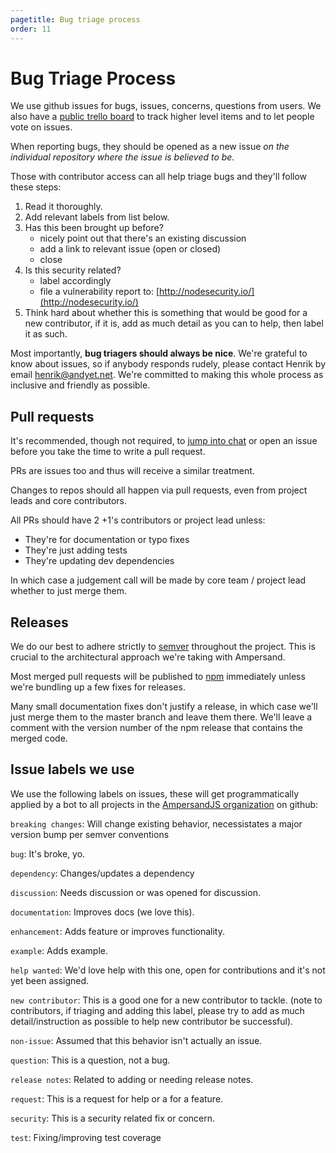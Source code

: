 ```yaml
---
pagetitle: Bug triage process
order: 11
---
```


# Bug Triage Process

We use github issues for bugs, issues, concerns, questions from users. We also have a [public trello board](https://trello.com/b/UxylNzHr/ampersand-js-roadmap) to track higher level items and to let people vote on issues.

When reporting bugs, they should be opened as a new issue *on the individual repository where the issue is believed to be.*

Those with contributor access can all help triage bugs and they'll follow these steps:

1. Read it thoroughly.
1. Add relevant labels from list below.
1. Has this been brought up before? 
    - nicely point out that there's an existing discussion
    - add a link to relevant issue (open or closed)
    - close
1. Is this security related?
    - label accordingly
    - file a vulnerability report to: [http://nodesecurity.io/](http://nodesecurity.io/)
1. Think hard about whether this is something that would be good for a new contributor, if it is, add as much detail as you can to help, then label it as such.

Most importantly, **bug triagers should always be nice**. We're grateful to know about issues, so if anybody responds rudely, please contact Henrik by email [henrik@andyet.net](mailto:henrik@andyet.com). We're committed to making this whole process as inclusive and friendly as possible.


## Pull requests

It's recommended, though not required, to [jump into chat](https://gitter.im/AmpersandJS/AmpersandJS) or open an issue before you take the time to write a pull request.

PRs are issues too and thus will receive a similar treatment.

Changes to repos should all happen via pull requests, even from project leads and core contributors.

All PRs should have 2 +1's contributors or project lead unless:

- They're for documentation or typo fixes
- They're just adding tests
- They're updating dev dependencies

In which case a judgement call will be made by core team / project lead whether to just merge them.

## Releases

We do our best to adhere strictly to [semver](http://semver.org/) throughout the project. This is crucial to the architectural approach we're taking with Ampersand.

Most merged pull requests will be published to [npm](http://www.npmjs.org/) immediately unless we're bundling up a few fixes for releases.

Many small documentation fixes don't justify a release, in which case we'll just merge them to the master branch and leave them there. We'll leave a comment with the version number of the npm release that contains the merged code.


## Issue labels we use

We use the following labels on issues, these will get programmatically applied by a bot to all projects in the [AmpersandJS organization](https://github.com/ampersandjs) on github:


`breaking changes`: Will change existing behavior, necessistates a major version bump per semver conventions

`bug`: It's broke, yo.

`dependency`: Changes/updates a dependency

`discussion`: Needs discussion or was opened for discussion.

`documentation`: Improves docs (we love this).

`enhancement`: Adds feature or improves functionality.

`example`: Adds example.

`help wanted`: We'd love help with this one, open for contributions and it's not yet been assigned.

`new contributor`: This is a good one for a new contributor to tackle. (note to contributors, if triaging and adding this label, please try to add as much detail/instruction as possible to help new contributor be successful).

`non-issue`: Assumed that this behavior isn't actually an issue.

`question`: This is a question, not a bug.

`release notes`: Related to adding or needing release notes.

`request`: This is a request for help or a for a feature.

`security`: This is a security related fix or concern.

`test`: Fixing/improving test coverage

